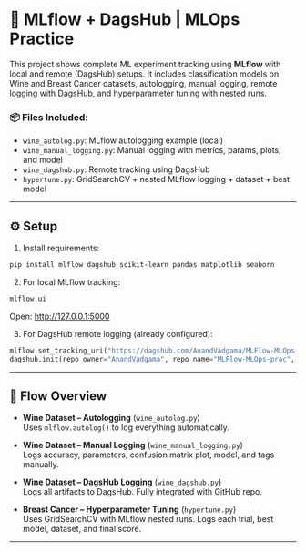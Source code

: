 # 🚀 MLflow + DagsHub | MLOps Practice

This project shows complete ML experiment tracking using **MLflow** with local and remote (DagsHub) setups. It includes classification models on Wine and Breast Cancer datasets, autologging, manual logging, remote logging with DagsHub, and hyperparameter tuning with nested runs.

### 📦 Files Included:
- `wine_autolog.py`: MLflow autologging example (local)
- `wine_manual_logging.py`: Manual logging with metrics, params, plots, and model
- `wine_dagshub.py`: Remote tracking using DagsHub
- `hypertune.py`: GridSearchCV + nested MLflow logging + dataset + best model

---

## ⚙️ Setup

1. Install requirements:
```bash
pip install mlflow dagshub scikit-learn pandas matplotlib seaborn
```

2. For local MLflow tracking:
```bash
mlflow ui
```
Open: http://127.0.0.1:5000

3. For DagsHub remote logging (already configured):
```python
mlflow.set_tracking_uri("https://dagshub.com/AnandVadgama/MLFlow-MLOps-prac.mlflow")
dagshub.init(repo_owner="AnandVadgama", repo_name="MLFlow-MLOps-prac", mlflow=True)
```

---

## 🔁 Flow Overview

- **Wine Dataset – Autologging** (`wine_autolog.py`)  
  Uses `mlflow.autolog()` to log everything automatically.

- **Wine Dataset – Manual Logging** (`wine_manual_logging.py`)  
  Logs accuracy, parameters, confusion matrix plot, model, and tags manually.

- **Wine Dataset – DagsHub Logging** (`wine_dagshub.py`)  
  Logs all artifacts to DagsHub. Fully integrated with GitHub repo.

- **Breast Cancer – Hyperparameter Tuning** (`hypertune.py`)  
  Uses GridSearchCV with MLflow nested runs. Logs each trial, best model, dataset, and final score.

---